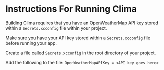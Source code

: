 # Instructions For Running Clima
Building Clima requires that you have an OpenWeatherMap API key stored within a `Secrets.xcconfig` file within your project. 

Make sure you have your API key stored within a `Secrets.xcconfig` file before running your app.

Create a file called `Secrets.xcconfig` in the root directory of your project. 

Add the following to the file:
`OpenWeatherMapAPIKey = <API key goes here>`
